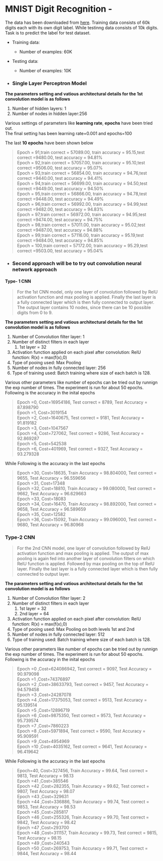 # MNIST Digit Recognition -  

The data has been downloaded from [here](https://pjreddie.com/projects/mnist-in-csv/). Training data consists of 60k digits each with its own digit label. While testinng data consists of 10k digits. Task is to predict the label  for test dataset.

* Training data:
  * Number of examples: 60K
* Testing data:
  * Number of examples: 10K

* ### Single Layer Perceptron Model

**The parameters setting and vatious architectural details for the 1st convolution model is as follows**
1. Number of hidden layers: 1
2. Number of nodes in hidden layer:256

Various settings of parameters like **learning rate**, **epochs** have been tried out.  
The final setting has been learning rate=0.001 and epochs=100  

The last **10 epochs** have been shown below

  >Epoch = 91,train correct = 57089.00, train accuracy = 95.15,test correct =9480.00, test accuracy = 94.81%  
  Epoch = 92,train correct = 57057.00, train accuracy = 95.10,test correct =9506.00, test accuracy = 95.07%  
  Epoch = 93,train correct = 56854.00, train accuracy = 94.76,test correct =9440.00, test accuracy = 94.41%  
  Epoch = 94,train correct = 56699.00, train accuracy = 94.50,test correct =9449.00, test accuracy = 94.50%  
  Epoch = 95,train correct = 56866.00, train accuracy = 94.78,test correct =9448.00, test accuracy = 94.49%  
  Epoch = 96,train correct = 56992.00, train accuracy = 94.99,test correct =9482.00, test accuracy = 94.83%  
  Epoch = 97,train correct = 56972.00, train accuracy = 94.95,test correct =9474.00, test accuracy = 94.75%  
  Epoch = 98,train correct = 57011.00, train accuracy = 95.02,test correct =9487.00, test accuracy = 94.88%  
  Epoch = 99,train correct = 57116.00, train accuracy = 95.19,test correct =9484.00, test accuracy = 94.85%  
  Epoch = 100,train correct = 57172.00, train accuracy = 95.29,test correct =9503.00, test accuracy = 95.04%  
  
  * ### Second approach will be to try out convolution neural network approach
  #### Type- 1 CNN
  
  > For the 1st CNN model, only one layer of convolution followed by RelU activation function and max pooling 
  is applied. Finally the last layer is a fully connected layer which is then fully connected to output layer. 
  The output layer contains 10 nodes, since there can be 10 possible digits from 0 to 9.
  
  **The parameters setting and vatious architectural details for the 1st convolution model is as follows**
  
  1. Number of Convolution filter layer: 1
  2. Number of distinct filters in each layer
      1. 1st layer = 32
  3. Activation function applied on each pixel after convolution: RelU function: R(x) = max(f(x),0)
  4. Type of pooing used: Max Pooling
  5. Number of nodes in fully connected layer: 256
  6. Type of training used: Batch training where size of each batch is 128.
  
  Various other parameters like number of epochs can be tried out by runnign the exp number of times.
The experiment is run for about 50 epochs. Following is the accuracy in the inital epochs
  
 >Epoch =0, Cost=16954186, Test correct = 8789, Test Accuracy = 87.898790  
 Epoch =1, Cost=3019154  
 Epoch =2, Cost=1640675, Test correct = 9181, Test Accuracy = 91.819182  
 Epoch =3, Cost=1047567   
 Epoch =4, Cost=727062, Test correct = 9286, Test Accuracy = 92.869287  
 Epoch =5, Cost=542538  
 Epoch =6, Cost=401969, Test correct = 9327, Test Accuracy = 93.279328  

While Following is the accuracy in the last epochs
 >Epoch =30, Cost=18635, Train Accuracy = 98.804000, Test correct = 9655, Test Accuracy = 96.559656  
 Epoch =31, Cost=17348  
 Epoch =32, Cost=18810, Train Accuracy = 99.080000, Test correct = 9662, Test Accuracy = 96.629663  
 Epoch =33, Cost=18083  
 Epoch =34, Cost=16470, Train Accuracy = 98.892000, Test correct = 9658, Test Accuracy = 96.589659  
 Epoch =35, Cost=12582  
 Epoch =36, Cost=15092, Train Accuracy = 99.096000, Test correct = 9680, Test Accuracy = 96.80968  

### Type-2 CNN

> For the 2nd CNN model, one layer of convolution followed by RelU activation function and max pooling 
  is applied. The output of max pooling is again fed into another layer of convolution filters on which RelU function is applied. Followed by max pooling on the top of RelU layer. Finally the last layer is a fully connected layer which is then fully connected to output layer. 
  
  
   **The parameters setting and vatious architectural details for the 1st convolution model is as follows**
  
  1. Number of Convolution filter layer: 2
  2. Number of distinct filters in each layer
      1. 1st layer = 32
      2. 2nd layer = 64
  3. Activation function applied on each pixel after convolution: RelU function: R(x) = max(f(x),0)
  4. Type of pooing used: Max Pooling on both levels 1st and 2nd
  5. Number of nodes in fully connected layer: 512
  6. Type of training used: Batch training where size of each batch is 128.
  
  Various other parameters like number of epochs can be tried out by runnign the exp number of times.
The experiment is run for about 50 epochs. Following is the accuracy in the inital epochs

 >Epoch =0 ,Cost=624086942, Test correct = 9097, Test Accuracy = 90.979098  
 Epoch =1 ,Cost=74376897  
 Epoch =2 ,Cost=38633793, Test correct = 9457, Test Accuracy = 94.579458  
 Epoch =3 ,Cost=24287078  
 Epoch =4 ,Cost=17375053, Test correct = 9513, Test Accuracy = 95.139514  
 Epoch =5 ,Cost=12896719  
 Epoch =6 ,Cost=9875350, Test correct = 9573, Test Accuracy = 95.739574  
 Epoch =7 ,Cost=7860223  
 Epoch =8 ,Cost=5971894, Test correct = 9590, Test Accuracy = 95.909591  
 Epoch =9 ,Cost=4954969  
 Epoch =10 ,Cost=4035162, Test correct = 9641, Test Accuracy = 96.419642  

While Following is the accuracy in the last epochs
 >Epoch=40, Cost=327456, Train Accuracy = 99.64, Test correct = 9813, Test Accuracy = 98.13  
 Epoch =41 ,Cost=385546  
 Epoch =42 ,Cost=282355, Train Accuracy = 99.62, Test correct = 9807, Test Accuracy = 98.07  
 Epoch =43 ,Cost=329631   
 Epoch =44 ,Cost=336886, Train Accuracy = 99.74, Test correct = 9853, Test Accuracy = 98.53  
 Epoch =45 ,Cost=285817   
 Epoch =46 ,Cost=255326, Train Accuracy = 99.70, Test correct = 9842, Test Accuracy = 98.42  
 Epoch =47 ,Cost=293700  
 Epoch =48 ,Cost=311157, Train Accuracy = 99.73, Test correct = 9815, Test Accuracy = 98.15  
 Epoch =49 ,Cost=240543  
 Epoch =50 ,Cost=269753, Train Accuracy = 99.71, Test correct = 9844, Test Accuracy = 98.44  

